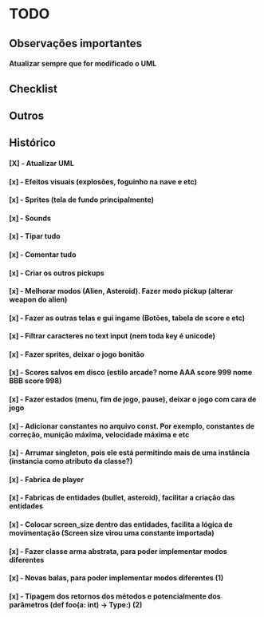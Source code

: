 # TODO

## Observações importantes

#### Atualizar sempre que for modificado o UML

## Checklist

## Outros

 
## Histórico

#### [X] - Atualizar UML
#### [x] - Efeitos visuais (explosões, foguinho na nave e etc)
#### [x] - Sprites (tela de fundo principalmente)
#### [x] - Sounds
#### [x] - Tipar tudo
#### [x] - Comentar tudo
#### [x] - Criar os outros pickups
#### [x] - Melhorar modos (Alien, Asteroid). Fazer modo pickup (alterar weapon do alien)
#### [x] - Fazer as outras telas e gui ingame (Botões, tabela de score e etc)
#### [x] - Filtrar caracteres no text input (nem toda key é unicode)
#### [x] - Fazer sprites, deixar o jogo bonitão
#### [x] - Scores salvos em disco (estilo arcade? nome AAA score 999 nome BBB score 998)
#### [x] - Fazer estados (menu, fim de jogo, pause), deixar o jogo com cara de jogo
#### [x] - Adicionar constantes no arquivo const. Por exemplo, constantes de correção, munição máxima, velocidade máxima e etc
#### [x] - Arrumar singleton, pois ele está permitindo mais de uma instância (instancia como atributo da classe?)
#### [x] - Fabrica de player
#### [x] - Fabricas de entidades (bullet, asteroid), facilitar a criação das entidades
#### [x] - Colocar screen_size dentro das entidades, facilita a lógica de movimentação (Screen size virou uma constante importada)
#### [x] - Fazer classe arma abstrata, para poder implementar modos diferentes
#### [x] - Novas balas, para poder implementar modos diferentes (1)
#### [x] - Tipagem dos retornos dos métodos e potencialmente dos parâmetros (def foo(a: int) -> Type:) (2)
